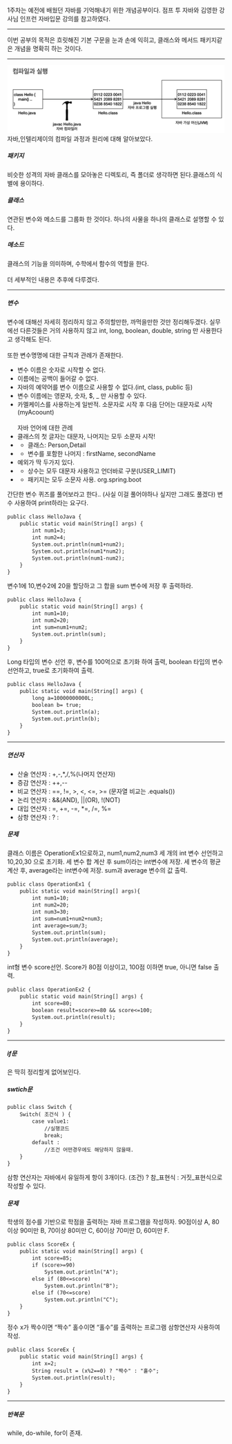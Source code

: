 1주차는 예전에 배웠던 자바를 기억해내기 위한 개념공부이다. 점프 투 자바와 김영한 강사님 인프런 자바입문 강의를 참고하였다.
___
이번 공부의 목적은 흐릿해진 기본 구문을 눈과 손에 익히고, 클래스와 메서드 패키지같은 개념을 명확히 하는 것이다.
___
![img.png](img.png) 
자바,인텔리제이의 컴파일 과정과 원리에 대해 알아보았다.
##### 패키지
비슷한 성격의 자바 클래스를 모아놓은 디렉토리, 즉 폴더로 생각하면 된다.클래스의 식별에 용이하다.
##### 클래스
연관된 변수와 메소드를 그룹화 한 것이다. 하나의 사물을 하나의 클래스로 설명할 수 있다.
##### 메소드
클래스의 기능을 의미하며, 수학에서 함수의 역할을 한다.<br/><br/>
더 세부적인 내용은 추후에 다루겠다.
___
##### 변수
변수에 대해선 자세히 정리하지 않고 주의할만한, 까먹을만한 것만 정리해두겠다.
실무에선 다른것들은 거의 사용하지 않고 int, long, boolean, double, string 만 사용한다고 생각해도 된다.<br/><br/>
또한 변수명명에 대한 규칙과 관례가 존재한다.
- 변수 이름은 숫자로 시작할 수 없다.
- 이름에는 공백이 들어갈 수 없다.
- 자바의 예약어를 변수 이름으로 사용할 수 없다.(int, class, public 등)
- 변수 이름에는 영문자, 숫자, $, _ 만 사용할 수 있다.
- 카멜케이스를 사용하는게 일반적. 소문자로 시작 후 다음 단어는 대문자로 시작(myAcoount)<br/><br/>
자바 언어에 대한 관례
- 클래스의 첫 글자는 대문자, 나머지는 모두 소문자 시작!
- - 클래스: Person,Detail
- - 변수를 포함한 나머지 : firstName, secondName
- 예외가 딱 두가지 있다.
- - 상수는 모두 대문자 사용하고 언더바로 구분(USER_LIMIT)
- - 패키지는 모두 소문자 사용. org.spring.boot

간단한 변수 퀴즈를 풀어보라고 한다.. (사실 이걸 풀어야하나 싶지만 그래도 풀겠다) 변수 사용하여 print하라는 요구다.
```
public class HelloJava {
    public static void main(String[] args) {
        int num1=3;
        int num2=4;
        System.out.println(num1+num2);
        System.out.println(num1*num2);
        System.out.println(num1-num2);
    }
}
```
변수1에 10,변수2에 20을 할당하고 그 합을 sum 변수에 저장 후 출력하라.
```
public class HelloJava {
    public static void main(String[] args) {
        int num1=10;
        int num2=20;
        int sum=num1+num2;
        System.out.println(sum);
    }
}
```
Long 타입의 변수 선언 후, 변수를 100억으로 초기화 하여 출력, boolean 타입의 변수 선언하고, true로 초기화하여 출력.
```
public class HelloJava {
    public static void main(String[] args) {
        long a=10000000000L;
        boolean b= true;
        System.out.println(a);
        System.out.println(b);
    }
}
```
___
##### 연산자
- 산술 연산자 : +,-,*,/,%(나머지 연산자)
- 증감 연산자 : ++,--
- 비교 연산자 : ==, !=, >, <, <=, >= (문자열 비교는 .equals())
- 논리 연산자 : &&(AND), ||(OR), !(NOT)
- 대입 연산자 : =, +=, -=, *=, /=, %=
- 삼항 연산자 : ? :

##### 문제
클래스 이름은 OperationEx1으로하고, num1,num2,num3 세 개의 int 변수 선언하고 10,20,30 으로 초기화. 세 변수 합 계산 후 sum이라는 int변수에 저장. 세 변수의 평균 계산 후, average라는 int변수에 저장. sum과 average 변수의 값 출력.
```
public class OperationEx1 {
    public static void main(String[] args){
        int num1=10;
        int num2=20;
        int num3=30;
        int sum=num1+num2+num3;
        int average=sum/3;
        System.out.println(sum);
        System.out.println(average);
    }
}
```
int형 변수 score선언. Score가 80점 이상이고, 100점 이하면 true, 아니면 false 출력.
```commandline
public class OperationEx2 {
    public static void main(String[] args) {
        int score=80;
        boolean result=score>=80 && score<=100;
        System.out.println(result);
    }
}
```
___
##### if문 
은 딱히 정리할게 없어보인다.
##### swtich문
```
public class Switch {
    Switch( 조건식 ) {
        case value1:
            //실행코드
            break;
        default :
            //조건 어떤경우에도 해당하지 않을때.
    }
}
```
삼항 연산자는 자바에서 유일하게 항이 3개이다.
(조건) ? 참_표현식 : 거짓_표현식으로 작성할 수 있다.
##### 문제
학생의 점수를 기반으로 학점을 출력하는 자바 프로그램을 작성하자.
90점이상 A, 80이상 90미만 B, 70이상 80미만 C, 60이상 70미만 D, 60미만 F.
```
public class ScoreEx {
    public static void main(String[] args) {
        int score=85;
        if (score>=90)
            System.out.println("A");
        else if (80<=score)
            System.out.println("B");
        else if (70<=score)
            System.out.println("C");
    }
}
```
정수 x가 짝수이면 “짝수” 홀수이면 “홀수”를 출력하는 프로그램 삼항연산자 사용하여 작성.
```
public class ScoreEx {
    public static void main(String[] args) {
        int x=2;
        String result = (x%2==0) ? "짝수" : "홀수";
        System.out.println(result);
    }
}
```
___
##### 반복문 
while, do-while, for이 존재.